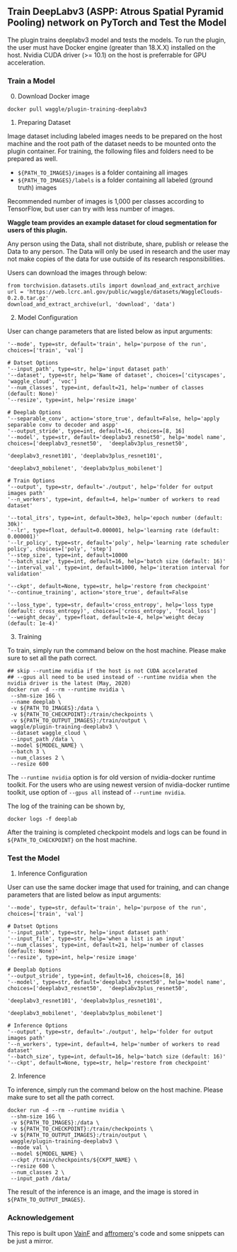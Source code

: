 ## Train DeepLabv3 (ASPP: Atrous Spatial Pyramid Pooling) network on PyTorch and Test the Model
The plugin trains deeplabv3 model and tests the models. To run the plugin, the user must have Docker engine (greater than 18.X.X) installed on the host. Nvidia CUDA driver (>= 10.1) on the host is preferrable for GPU acceleration.


### Train a Model

0) Download Docker image

```
docker pull waggle/plugin-training-deeplabv3
```

1) Preparing Dataset

Image dataset including labeled images needs to be prepared on the host machine and the root path of the dataset needs to be mounted onto the plugin container. For training, the following files and folders need to be prepared as well.

- `${PATH_TO_IMAGES}/images` is a folder containing all images
- `${PATH_TO_IMAGES}/labels` is a folder containing all labeled (ground truth) images

Recommended number of images is 1,000 per classes according to TensorFlow, but user can try with less number of images.

**Waggle team provides an example dataset for cloud segmentation for users of this plugin.**

Any person using the Data, shall not distribute, share, publish or release the Data to any person. The Data will only be used in research and the user may not make copies of the data for use outside of its research responsibilities.

Users can download the images through below:
```
from torchvision.datasets.utils import download_and_extract_archive
url = 'https://web.lcrc.anl.gov/public/waggle/datasets/WaggleClouds-0.2.0.tar.gz'
download_and_extract_archive(url, 'download', 'data')
```

2) Model Configuration

User can change parameters that are listed below as input arguments:

```
'--mode', type=str, default='train', help='purpose of the run', choices=['train', 'val']

# Datset Options
'--input_path', type=str, help='input dataset path'
'--dataset', type=str, help='Name of dataset', choices=['cityscapes', 'waggle_cloud', 'voc']
'--num_classes', type=int, default=21, help='number of classes (default: None)'
'--resize', type=int, help='resize image'

# Deeplab Options
'--separable_conv', action='store_true', default=False, help='apply separable conv to decoder and aspp'
'--output_stride', type=int, default=16, choices=[8, 16]
'--model', type=str, default='deeplabv3_resnet50', help='model name', choices=['deeplabv3_resnet50',  'deeplabv3plus_resnet50',
                                                                               'deeplabv3_resnet101', 'deeplabv3plus_resnet101',
                                                                               'deeplabv3_mobilenet', 'deeplabv3plus_mobilenet']

# Train Options
'--output', type=str, default='./output', help='folder for output images path'
'--n_workers', type=int, default=4, help='number of workers to read dataset'

'--total_itrs', type=int, default=30e3, help='epoch number (default: 30k)'
'--lr', type=float, default=0.000001, help='learning rate (default: 0.000001)'
'--lr_policy', type=str, default='poly', help='learning rate scheduler policy', choices=['poly', 'step']
'--step_size', type=int, default=10000
'--batch_size', type=int, default=16, help='batch size (default: 16)'
'--interval_val', type=int, default=1000, help='iteration interval for validation'

'--ckpt', default=None, type=str, help='restore from checkpoint'
'--continue_training', action='store_true', default=False

'--loss_type', type=str, default='cross_entropy', help='loss type (default: cross_entropy)', choices=['cross_entropy', 'focal_loss']
'--weight_decay', type=float, default=1e-4, help='weight decay (default: 1e-4)'

```


3) Training

To train, simply run the command below on the host machine. Please make sure to set all the path correct.


```
## skip --runtime nvidia if the host is not CUDA accelerated
## --gpus all need to be used instead of --runtime nvidia when the nvidia driver is the latest (May, 2020)
docker run -d --rm --runtime nvidia \
 --shm-size 16G \
 --name deeplab \
 -v ${PATH_TO_IMAGES}:/data \
 -v ${PATH_TO_CHECKPOINT}:/train/checkpoints \
 -v ${PATH_TO_OUTPUT_IMAGES}:/train/output \
 waggle/plugin-training-deeplabv3 \
 --dataset waggle_cloud \
 --input_path /data \
 --model ${MODEL_NAME} \
 --batch 3 \
 --num_classes 2 \
 --resize 600
```

The `--runtime nvidia` option is for old version of nvidia-docker runtime toolkit. For the users who are using newest version of nvidia-docker runtime toolkit, use option of `--gpus all` instead of `--runtime nvidia`.

The log of the training can be shown by,

```
docker logs -f deeplab
```

After the training is completed checkpoint models and logs can be found in `${PATH_TO_CHECKPOINT}` on the host machine. 



### Test the Model


1) Inference Configuration

User can use the same docker image that used for training, and can change parameters that are listed below as input arguments:

```
'--mode', type=str, default='train', help='purpose of the run', choices=['train', 'val']

# Datset Options
'--input_path', type=str, help='input dataset path'
'--input_file', type=str, help='when a list is an input'
'--num_classes', type=int, default=21, help='number of classes (default: None)'
'--resize', type=int, help='resize image'

# Deeplab Options
'--output_stride', type=int, default=16, choices=[8, 16]
'--model', type=str, default='deeplabv3_resnet50', help='model name', choices=['deeplabv3_resnet50',  'deeplabv3plus_resnet50',
                                                                               'deeplabv3_resnet101', 'deeplabv3plus_resnet101',
                                                                               'deeplabv3_mobilenet', 'deeplabv3plus_mobilenet']

# Inference Options
'--output', type=str, default='./output', help='folder for output images path'
'--n_workers', type=int, default=4, help='number of workers to read dataset'
'--batch_size', type=int, default=16, help='batch size (default: 16)'
'--ckpt', default=None, type=str, help='restore from checkpoint'

```


2) Inference

To inference, simply run the command below on the host machine. Please make sure to set all the path correct.


```
docker run -d --rm --runtime nvidia \
 --shm-size 16G \
 -v ${PATH_TO_IMAGES}:/data \
 -v ${PATH_TO_CHECKPOINT}:/train/checkpoints \
 -v ${PATH_TO_OUTPUT_IMAGES}:/train/output \
 waggle/plugin-training-deeplabv3 \
 --mode val \
 --model ${MODEL_NAME} \
 --ckpt /train/checkpoints/${CKPT_NAME} \
 --resize 600 \
 --num_classes 2 \
 --input_path /data/

```

The result of the inference is an image, and the image is stored in `${PATH_TO_OUTPUT_IMAGES}`.

### Acknowledgement

This repo is built upon [VainF](https://github.com/VainF/DeepLabV3Plus-Pytorch) and [affromero](https://github.com/affromero/FCN)'s code and some snippets can be just a mirror.
